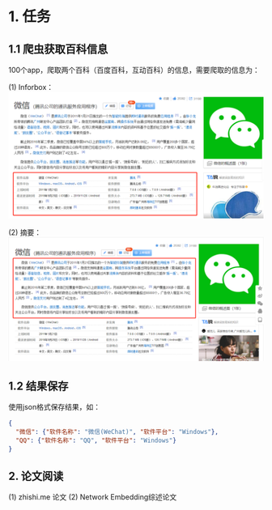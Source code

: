 # 1. 任务

## 1.1 爬虫获取百科信息
100个app，爬取两个百科（百度百科，互动百科）的信息，需要爬取的信息为：

(1) Inforbox：
![](pic/inforbox.jpg) 

(2) 摘要：
![](pic/summary.jpg)

## 1.2 结果保存
使用json格式保存结果，如：
```json
{
  "微信": {"软件名称": "微信(WeChat)", "软件平台": "Windows"},
  "QQ": {"软件名称": "QQ", "软件平台": "Windows"}
}
```


## 2. 论文阅读

(1) zhishi.me 论文
(2) Network Embedding综述论文